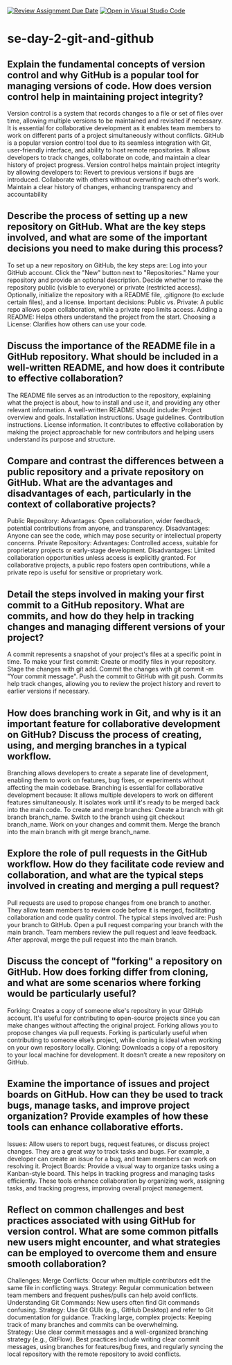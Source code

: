 [![Review Assignment Due Date](https://classroom.github.com/assets/deadline-readme-button-22041afd0340ce965d47ae6ef1cefeee28c7c493a6346c4f15d667ab976d596c.svg)](https://classroom.github.com/a/8wgCKhpZ)
[![Open in Visual Studio Code](https://classroom.github.com/assets/open-in-vscode-2e0aaae1b6195c2367325f4f02e2d04e9abb55f0b24a779b69b11b9e10269abc.svg)](https://classroom.github.com/online_ide?assignment_repo_id=18410776&assignment_repo_type=AssignmentRepo)
# se-day-2-git-and-github
## Explain the fundamental concepts of version control and why GitHub is a popular tool for managing versions of code. How does version control help in maintaining project integrity?
Version control is a system that records changes to a file or set of files over time, allowing multiple versions to be maintained and revisited if necessary. It is essential for collaborative development as it enables team members to work on different parts of a project simultaneously without conflicts.
GitHub is a popular version control tool due to its seamless integration with Git, user-friendly interface, and ability to host remote repositories. It allows developers to track changes, collaborate on code, and maintain a clear history of project progress. Version control helps maintain project integrity by allowing developers to:
Revert to previous versions if bugs are introduced.
Collaborate with others without overwriting each other's work.
Maintain a clear history of changes, enhancing transparency and accountability
## Describe the process of setting up a new repository on GitHub. What are the key steps involved, and what are some of the important decisions you need to make during this process?
To set up a new repository on GitHub, the key steps are:
Log into your GitHub account.
Click the "New" button next to "Repositories."
Name your repository and provide an optional description.
Decide whether to make the repository public (visible to everyone) or private (restricted access).
Optionally, initialize the repository with a README file, .gitignore (to exclude certain files), and a license.
Important decisions:
Public vs. Private: A public repo allows open collaboration, while a private repo limits access.
Adding a README: Helps others understand the project from the start.
Choosing a License: Clarifies how others can use your code.
## Discuss the importance of the README file in a GitHub repository. What should be included in a well-written README, and how does it contribute to effective collaboration?
The README file serves as an introduction to the repository, explaining what the project is about, how to install and use it, and providing any other relevant information. A well-written README should include:
Project overview and goals.
Installation instructions.
Usage guidelines.
Contribution instructions.
License information.
It contributes to effective collaboration by making the project approachable for new contributors and helping users understand its purpose and structure.
## Compare and contrast the differences between a public repository and a private repository on GitHub. What are the advantages and disadvantages of each, particularly in the context of collaborative projects?
Public Repository:
Advantages: Open collaboration, wider feedback, potential contributions from anyone, and transparency.
Disadvantages: Anyone can see the code, which may pose security or intellectual property concerns.
Private Repository:
Advantages: Controlled access, suitable for proprietary projects or early-stage development.
Disadvantages: Limited collaboration opportunities unless access is explicitly granted.
For collaborative projects, a public repo fosters open contributions, while a private repo is useful for sensitive or proprietary work.
## Detail the steps involved in making your first commit to a GitHub repository. What are commits, and how do they help in tracking changes and managing different versions of your project?
A commit represents a snapshot of your project's files at a specific point in time. To make your first commit:
Create or modify files in your repository.
Stage the changes with git add.
Commit the changes with git commit -m "Your commit message".
Push the commit to GitHub with git push.
Commits help track changes, allowing you to review the project history and revert to earlier versions if necessary.
## How does branching work in Git, and why is it an important feature for collaborative development on GitHub? Discuss the process of creating, using, and merging branches in a typical workflow.
Branching allows developers to create a separate line of development, enabling them to work on features, bug fixes, or experiments without affecting the main codebase. Branching is essential for collaborative development because:
It allows multiple developers to work on different features simultaneously.
It isolates work until it's ready to be merged back into the main code.
To create and merge branches:
Create a branch with git branch branch_name.
Switch to the branch using git checkout branch_name.
Work on your changes and commit them.
Merge the branch into the main branch with git merge branch_name.
## Explore the role of pull requests in the GitHub workflow. How do they facilitate code review and collaboration, and what are the typical steps involved in creating and merging a pull request?
Pull requests are used to propose changes from one branch to another. They allow team members to review code before it is merged, facilitating collaboration and code quality control. The typical steps involved are:
Push your branch to GitHub.
Open a pull request comparing your branch with the main branch.
Team members review the pull request and leave feedback.
After approval, merge the pull request into the main branch.
## Discuss the concept of "forking" a repository on GitHub. How does forking differ from cloning, and what are some scenarios where forking would be particularly useful?
Forking: Creates a copy of someone else's repository in your GitHub account. It's useful for contributing to open-source projects since you can make changes without affecting the original project. Forking allows you to propose changes via pull requests.
Forking is particularly useful when contributing to someone else’s project, while cloning is ideal when working on your own repository locally.
Cloning: Downloads a copy of a repository to your local machine for development. It doesn’t create a new repository on GitHub.
## Examine the importance of issues and project boards on GitHub. How can they be used to track bugs, manage tasks, and improve project organization? Provide examples of how these tools can enhance collaborative efforts.
Issues: Allow users to report bugs, request features, or discuss project changes. They are a great way to track tasks and bugs. For example, a developer can create an issue for a bug, and team members can work on resolving it.
Project Boards: Provide a visual way to organize tasks using a Kanban-style board. This helps in tracking progress and managing tasks efficiently.
These tools enhance collaboration by organizing work, assigning tasks, and tracking progress, improving overall project management.
## Reflect on common challenges and best practices associated with using GitHub for version control. What are some common pitfalls new users might encounter, and what strategies can be employed to overcome them and ensure smooth collaboration?
Challenges:
Merge Conflicts: Occur when multiple contributors edit the same file in conflicting ways.
Strategy: Regular communication between team members and frequent pushes/pulls can help avoid conflicts.
Understanding Git Commands: New users often find Git commands confusing.
Strategy: Use Git GUIs (e.g., GitHub Desktop) and refer to Git documentation for guidance.
Tracking large, complex projects: Keeping track of many branches and commits can be overwhelming.  
Strategy: Use clear commit messages and a well-organized branching strategy (e.g., GitFlow).
Best practices include writing clear commit messages, using branches for features/bug fixes, and regularly syncing the local repository with the remote repository to avoid conflicts.
